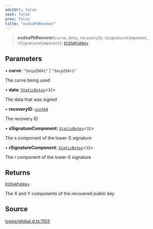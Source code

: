 ```yaml
---
editUrl: false
next: false
prev: false
title: "ecdsaPkRecover"
---
```


> **ecdsaPkRecover**(`curve`, `data`, `recoveryID`, `sSignatureComponent`, `rSignatureComponent`): [`ECDSAPubKey`](../type-aliases/ECDSAPubKey.md)

## Parameters

• **curve**: `"Secp256k1"` \| `"Secp256r1"`

The curve being used

• **data**: [`StaticBytes`](../type-aliases/StaticBytes.md)\<`32`\>

The data that was signed

• **recoveryID**: [`uint64`](../type-aliases/uint64.md)

The recovery ID

• **sSignatureComponent**: [`StaticBytes`](../type-aliases/StaticBytes.md)\<`32`\>

The s component of the lower-S signature

• **rSignatureComponent**: [`StaticBytes`](../type-aliases/StaticBytes.md)\<`32`\>

The r component of the lower-S signature

## Returns

[`ECDSAPubKey`](../type-aliases/ECDSAPubKey.md)

The X and Y components of the recovered public key

## Source

[types/global.d.ts:1103](https://github.com/algorandfoundation/tealscript/blob/18ba30a9/types/global.d.ts#L1103)
